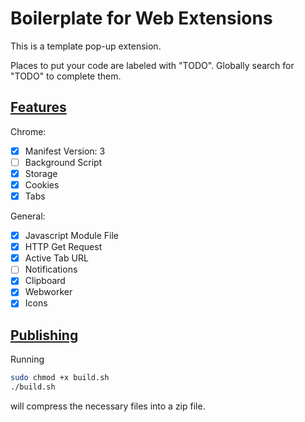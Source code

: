 # Boilerplate for Web Extensions

This is a template pop-up extension.

Places to put your code are labeled with "TODO". Globally search for "TODO" to complete them.

## [Features](https://stackoverflow.com/questions/tagged/google-chrome-extension)

Chrome:

- [x] Manifest Version: 3
- [ ] Background Script
- [x] Storage
- [x] Cookies
- [x] Tabs

General:

- [x] Javascript Module File
- [x] HTTP Get Request
- [x] Active Tab URL
- [ ] Notifications
- [x] Clipboard
- [x] Webworker
- [x] Icons

## [Publishing](https://developer.chrome.com/docs/webstore/publish/)

Running

```bash
sudo chmod +x build.sh
./build.sh
```

will compress the necessary files into a zip file.
